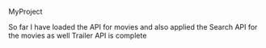  M y P r o j e c t 

 So far I have loaded the API for movies and also applied the Search API for the movies as well
Trailer API is complete
